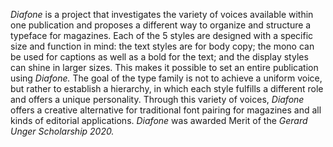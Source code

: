 *Diafone* is a project that investigates the variety of voices available within one publication and proposes a different way to organize and structure a typeface for magazines. Each of the 5 styles are designed with a specific size and function in mind: the text styles are for body copy; the mono can be used for captions as well as a bold for the text; and the display styles can shine in larger sizes. This makes it possible to set an entire publication using *Diafone.*
The goal of the type family is not to achieve a uniform voice, but rather to establish a hierarchy, in which each style fulfills a different role and offers a unique personality. Through this variety of voices, *Diafone* offers a creative alternative for traditional font pairing for magazines and all kinds of editorial applications.
*Diafone* was awarded Merit of the *Gerard Unger Scholarship 2020.*